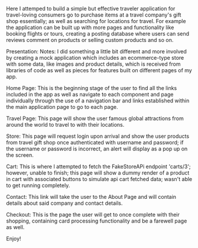 Here I attemped to build a simple but effective traveler application for travel-loving consumers go to purchase items at a travel company's gift shop essentially; as well as searching for locations for travel. For example the application can be built up with more pages and functionality like booking flights or tours, creating a posting database where users can send reviews comment on products or selling custom products and so on.

Presentation: Notes:
I did something a little bit different and more involved by creating a mock application which includes an ecommerce-type store with some data, like images and product details, which is received from libraries of code as well as pieces for features built on different pages of my app.

Home Page:
This is the beginning stage of the user to find all the links included in the app as well as navigate to each component and page individually through the use of a navigation bar and links established within the main application page to go to each page.

Travel Page:
This page will show the user famous global attractions from around the world to travel to with their locations.

Store:
This page will request login upon arrival and show the user products from travel gift shop once authenticated with username and password; if the username or password is incorrect, an alert will display as a pop up on the screen.

Cart:
This is where I attempted to fetch the FakeStoreAPi endpoint 'carts/3'; however, unable to finish; this page will show a dummy render of a product in cart with associated buttons to simulate api cart fetched data; wasn't able to get running completely.

Contact:
This link will take the user to the About Page and will contain details about said company and contact details.

Checkout:
This is the page the user will get to once complete with their shopping, containing card processing functionality and be a farewell page as well.

Enjoy!
